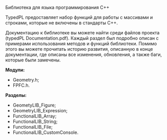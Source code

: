Библиотека для языка программирования С++

TypedPL предоставляет набор функций для работы с массивами и строками, которые не включены в стандарты С++.

Документацию к библиотеке вы можете найти среди файлов проекта (typedPL Documentation.pdf). Каждый раздел был подробно описан с примерами использования методов и функций библиотеки. Помимо этого вы можете прочитать историю развития, описанную в конце документации, где описаны все изменения, обновления, а также баги, которые были замечены.

**Модули:**
- Geometry.h;
- FPFC.h.

**Разделы:**
- GeometyLIB_Figure;
- GeometryLIB_Expression;
- FunctionalLIB_Array;
- FunctionalLIB_String;
- FunctionalLIB_File;
- FunctionalLIB_CustomConsole.

